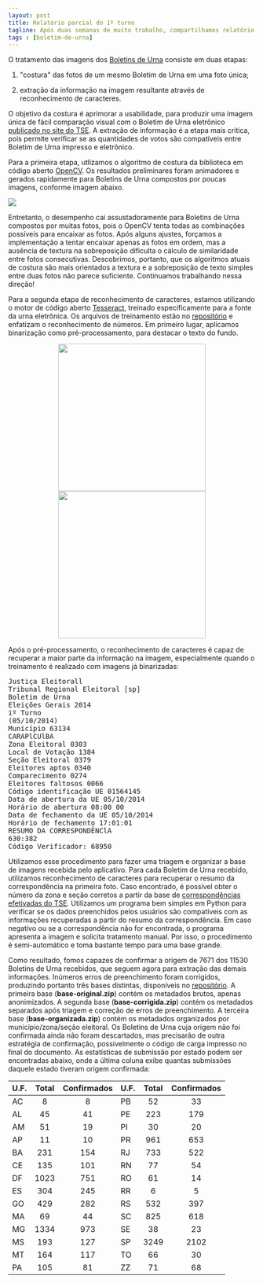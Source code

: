 ```yaml
---
layout: post
title: Relatório parcial do 1º turno
tagline: Após duas semanas de muito trabalho, compartilhamos relatório técnico com o progresso da análise
tags : [boletim-de-urna]
---
```


O tratamento das imagens dos [Boletins de
Urna](http://www.vocefiscal.org/blog/entenda-o-voce-fiscal-em-7-passos/)
consiste em duas etapas:

1. "costura" das fotos de um mesmo Boletim de Urna em uma
foto única;

2. extração da informação na imagem resultante através de
reconhecimento de caracteres.

O objetivo da costura é aprimorar a usabilidade, para produzir uma imagem única
de fácil comparação visual com o Boletim de Urna eletrônico [publicado no site
do TSE](http://www.tse.jus.br/eleicoes/eleicoes-2014/boletim-de-urna-na-web). A
extração de informação é a etapa mais crítica, pois permite verificar se as
quantidades de votos são compatíveis entre Boletim de Urna impresso e
eletrônico.

Para a primeira etapa, utlizamos o algoritmo de costura da biblioteca em código
aberto [OpenCV](http://opencv.org/). Os resultados preliminares foram animadores
e gerados rapidamente para Boletins de Urna compostos por poucas imagens,
conforme imagem abaixo.

![](https://raw.githubusercontent.com/vocefiscal/vocefiscal-backend/master/samples/stitched.jpg)

Entretanto, o desempenho cai assustadoramente para Boletins de Urna compostos
por muitas fotos, pois o OpenCV tenta todas as combinações possíveis para
encaixar as fotos.  Após alguns ajustes, forçamos a implementação a tentar
encaixar apenas as fotos em ordem, mas a ausência de textura na sobreposição
dificulta o cálculo de similaridade entre fotos consecutivas. Descobrimos,
portanto, que os algoritmos atuais de costura são mais orientados a textura e a
sobreposição de texto simples entre duas fotos não parece suficiente.
Continuamos trabalhando nessa direção!

Para a segunda etapa de reconhecimento de caracteres, estamos utilizando o motor
de código aberto [Tesseract](https://code.google.com/p/tesseract-ocr/), treinado
especificamente para a fonte da urna eletrônica. Os arquivos de treinamento
estão no [repositório](https://github.com/vocefiscal/vocefiscal-backend) e
enfatizam o reconhecimento de números. Em primeiro lugar, aplicamos binarização
como pré-processamento, para destacar o texto do fundo.

<div align="center">
<img src="https://raw.githubusercontent.com/vocefiscal/vocefiscal-backend/master/samples/00.jpg" width="300">
<img src="https://raw.githubusercontent.com/vocefiscal/vocefiscal-backend/master/samples/00-binary.jpg" width="300">
</div>

Após o pré-processamento, o reconhecimento de caracteres é capaz de recuperar a
maior parte da informação na imagem, especialmente quando o treinamento é
realizado com imagens já binarizadas:

<pre>
Justiça Eleitorall
Tribunal Regional Eleitoral [sp]
Boletim de Urna
Eleições Gerais 2014
iº Turno
(05/10/2014)
Município 63134
CARAPlCUlBA
Zona Eleitoral 0303
Local de Votação 1384
Seção Eleitoral 0379
Eleitores aptos 0340
Comparecimento 0274
Eleitores faltosos 0066
Código identificação UE 01564145
Data de abertura da UE 05/10/2014
Horário de abertura 08:00 00
Data de fechamento da UE 05/10/2014
Horário de fechamento 17:01:01
RESUMO DA CORRESPONDÊNClA
630:382
Código Verificador: 68950
</pre>

Utilizamos esse procedimento para fazer uma triagem e organizar a base de
imagens recebida pelo aplicativo. Para cada Boletim de Urna recebido, utilizamos
reconhecimento de caracteres para recuperar o resumo da correspondência na
primeira foto. Caso encontrado, é possível obter o número da zona e seção
corretos a partir da base de [correspondências efetivadas do
TSE](http://www.tse.jus.br/eleicoes/estatisticas/repositorio-de-dados-eleitorais).
Utilizamos um programa bem simples em Python para verificar se os dados
preenchidos pelos usuários são compatíveis com as informações recuperadas a
partir do resumo da correspondência. Em caso negativo ou se a correspondência
não for encontrada, o programa apresenta a imagem e solicita tratamento manual.
Por isso, o procedimento é semi-automático e toma bastante tempo para uma base
grande.

Como resultado, fomos capazes de confirmar a origem de 7671 dos 11530 Boletins
de Urna recebidos, que seguem agora para extração das demais informações.
Inúmeros erros de preenchimento foram corrigidos, produzindo portanto três bases
distintas, disponíveis no
[repositório](https://github.com/vocefiscal/vocefiscal-backend). A primeira base
(**base-original.zip**) contém os metadados brutos, apenas anonimizados. A
segunda base (**base-corrigida.zip**) contém os metadados separados após triagem
e correção de erros de preenchimento. A terceira base (**base-organizada.zip**)
contém os metadados organizados por município/zona/seção eleitoral. Os Boletins
de Urna cuja origem não foi confirmada ainda não foram descartados, mas
precisarão de outra estratégia de confirmação, possivelmente o código de carga
impresso no final do documento. As estatísticas de submissão por estado podem
ser encontradas abaixo, onde a última coluna exibe quantas submissões daquele
estado tiveram origem confirmada:

U.F.|Total|Confirmados|U.F.|Total |Confirmados
:-|:-:|:-:|:-|:-:|:-:|
AC|8     |8   |PB|52    |33  
AL|45    |41  |PE|223   |179
AM|51    |19  |PI|30    |20  
AP|11    |10  |PR|961   |653
BA|231   |154 |RJ|733   |522
CE|135   |101 |RN|77    |54  
DF|1023  |751 |RO|61    |14  
ES|304   |245 |RR|6     |5
GO|429   |282 |RS|532   |397
MA|69    |44  |SC|825   |618
MG|1334  |973 |SE|38    |23  
MS|193   |127 |SP|3249  |2102
MT|164   |117 |TO|66    |30  
PA|105   |81  |ZZ|71    |68  
